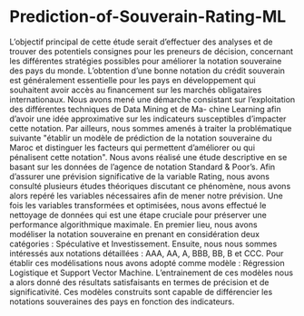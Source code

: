 # Prediction-of-Souverain-Rating-ML
L’objectif principal de cette étude serait d’effectuer des analyses et de trouver des potentiels consignes pour les preneurs de décision, concernant les différentes stratégies possibles pour améliorer la notation souveraine des pays du monde. L’obtention d’une bonne notation du crédit souverain est généralement essentielle pour les pays en développement qui souhaitent avoir accès au financement sur les marchés obligataires internationaux. Nous avons mené une démarche consistant sur l’exploitation des différentes techniques de Data Mining et de Ma- chine Learning afin d’avoir une idée approximative sur les indicateurs susceptibles d’impacter cette notation.
Par ailleurs, nous sommes amenés à traiter la problématique suivante "établir un modèle de prédiction de la notation souveraine du Maroc et distinguer les facteurs qui permettent d’améliorer ou qui pénalisent cette notation". Nous avons réalisé une étude descriptive en se basant sur les données de l’agence de notation Standard & Poor’s. Afin d’assurer une prévision significative de la variable Rating, nous avons consulté plusieurs études théoriques discutant ce phénomène, nous avons alors repéré les variables nécessaires afin de mener notre prévision. Une fois les variables transformées et optimisées, nous avons effectué le nettoyage de données qui est une étape cruciale pour préserver une performance algorithmique maximale. En premier lieu, nous avons modéliser la notation souveraine en prenant en considération deux catégories : Spéculative et Investissement. Ensuite, nous nous sommes intéressés aux notations détaillées : AAA, AA, A, BBB, BB, B et CCC.
Pour établir ces modélisations nous avons adopté comme modèle : Régression Logistique et Support Vector Machine.
L’entrainement de ces modèles nous a alors donné des résultats satisfaisants en termes de précision et de significativité. Ces modèles construits sont capable de différencier les notations souveraines des pays en fonction des indicateurs.

